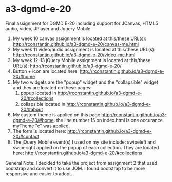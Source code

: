 a3-dgmd-e-20
============

Final assignment for DGMD E-20 including support for JCanvas, HTML5 audio, video, JPlayer and Jquery Mobile

1) My week 10 canvas assignment is located at this/these URL(s): http://rconstantin.github.io/a3-dgmd-e-20/canvas-me.html
2) My week 11 video/audio assignment is located at this/these URL(s): http://rconstantin.github.io/a3-dgmd-e-20/video-me.html
3) My week 12-13 jQuery Mobile assignment is located at this/these URL(s): http://rconstantin.github.io/a3-dgmd-e-20/
4) Button + icon are located here: http://rconstantin.github.io/a3-dgmd-e-20/#home
5) My two widgets are the "popup" widget and the "collapsible" widget and they are located on these pages: 
    1) popup located in http://rconstantin.github.io/a3-dgmd-e-20/#collections
    2) collapsible located in http://rconstantin.github.io/a3-dgmd-e-20/#about
6) My custom theme is applied on this page http://rconstantin.github.io/a3-dgmd-e-20/#home. the line number 15 on index.html is 
   one occurance myTheme "c" was applied.
7) The form is located here: http://rconstantin.github.io/a3-dgmd-e-20/#contact
8) The jQuery Mobile event(s) I used on my site include: swipeleft and swiperight applied on the popup of each collection. 
   They are located here: http://rconstantin.github.io/a3-dgmd-e-20/#collections

General Note: I decided to take the project from assignment 2 that used bootstrap and convert it to use JQM. I found bootstrap to be more responsive and easier to adopt.
